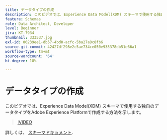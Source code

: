 ```yaml
---
title: データタイプの作成
description: このビデオでは、Experience Data Model(XDM) スキーマで使用する独自のデータタイプをAdobe Experience Platformで作成する方法を示します。
feature: Schemas
role: Data Architect, Developer
level: Beginner
jira: KT-7934
thumbnail: 333537.jpg
exl-id: 00239ee1-db57-4bd0-acfc-5ba27a9c8fb6
source-git-commit: 42427df298e2c5ae734ce050e935378db51e66a1
workflow-type: tm+mt
source-wordcount: '64'
ht-degree: 18%

---
```


# データタイプの作成

このビデオでは、Experience Data Model(XDM) スキーマで使用する独自のデータタイプをAdobe Experience Platformで作成する方法を示します。

>[!VIDEO](https://video.tv.adobe.com/v/333537?quality=12&learn=on)

詳しくは、 [スキーマドキュメント](https://experienceleague.adobe.com/docs/experience-platform/xdm/home.html?lang=ja).
